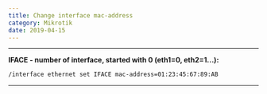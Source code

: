 ```yaml
---
title: Change interface mac-address
category: Mikrotik
date: 2019-04-15
---
```


-----

**IFACE - number of interface, started with 0 (eth1=0, eth2=1...):**
```bash
/interface ethernet set IFACE mac-address=01:23:45:67:89:AB
````

-----